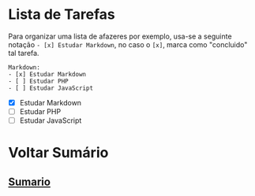 # Lista de Tarefas
Para organizar uma lista de afazeres por exemplo, usa-se a seguinte notação `- [x] Estudar Markdown`, no caso o `[x]`, marca como "concluido" tal tarefa.

```
Markdown: 
- [x] Estudar Markdown
- [ ] Estudar PHP
- [ ] Estudar JavaScript
```

- [x] Estudar Markdown
- [ ] Estudar PHP
- [ ] Estudar JavaScript

# Voltar Sumário
## [Sumario](0-Sumario.md)

